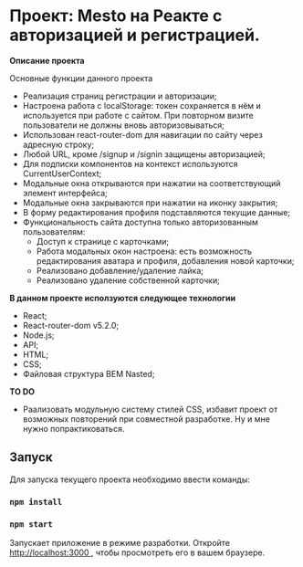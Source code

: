 # Проект: Mesto на Реакте с авторизацией и регистрацией.

**Описание проекта**

Основные функции данного проекта 
- Реализация страниц регистрации и авторизации;
- Настроена работа с localStorage: токен сохраняется в нём и используется при работе с сайтом. При повторном визите пользователи не должны вновь авторизовываться;
- Использован react-router-dom для навигации по сайту через адресную строку;
- Любой URL, кроме /signup и /signin защищены авторизацией;
- Для подписки компонентов на контекст используются CurrentUserContext;
- Модальные окна открываются при нажатии на соответствующий элемент интерфейса;
- Модальные окна закрываются при нажатии на иконку закрытия;
- В форму редактирования профиля подставляются текущие данные;
- Функциональность сайта доступна только авторизованным пользователям:
  * Доступ к странице с карточками;
  * Работа модальных окон настроена: есть возможность редактирования аватара и профиля, добавления новой карточки;
  * Реализовано добавление/удаление лайка;
  * Реализовано удаление собственной карточки;

**В данном проекте исползуются следующее технологии**

- React;
- React-router-dom v5.2.0;
- Node.js;
- API;
- HTML;
- CSS;
- Файловая структура BEM Nasted;

**TO DO**

- Раализовать модульную систему стилей CSS, избавит проект от возможных повторений при совместной разработке. Ну и мне нужно попрактиковаться.

## Запуск

Для запуска текущего проекта необходимо ввести команды:

### `npm install` 
### `npm start`

Запускает приложение в режиме разработки.
Откройте [http://localhost:3000 ](http://localhost:3000 ), чтобы просмотреть его в вашем браузере.

